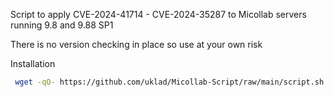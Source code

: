 Script to apply CVE-2024-41714 - CVE-2024-35287 to Micollab servers running 9.8 and 9.88 SP1

There is no version checking in place so use at your own risk


Installation
 ```sh
  wget -qO- https://github.com/uklad/Micollab-Script/raw/main/script.sh | bash -g
  ```




